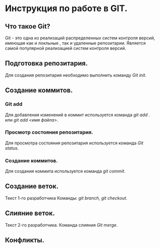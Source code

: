 # Инструкция по работе в GIT.

## Что такое Git?
Git - это одна из реализаций распределенных систем контроля версий, имеющая как и локльные , так и удаленные репозитарии. Является самой популярной реализацией систем контроля версий.
## Подготовка репозитария.
Для создания репозитария необходимо выполнить команду *Git init*.
## Создание коммитов.
### Git add
Для добавления изменений в коммит используется команда *git add .* или *git add <имя файла>*.
### Просмотр состояния репозитария.
Для просмотра состояния репозитария используется команда *Git status*.
### Создание коммитов.
Для создания коммита используется команда *git commit*.

## Создание веток.
Текст 1-го разработчика
Команды: *git branch*, *git checkout*.
 
## Слияние веток.
Текст 2-го разработчика.
Команда слияния *Git merge*.

## Конфликты.
